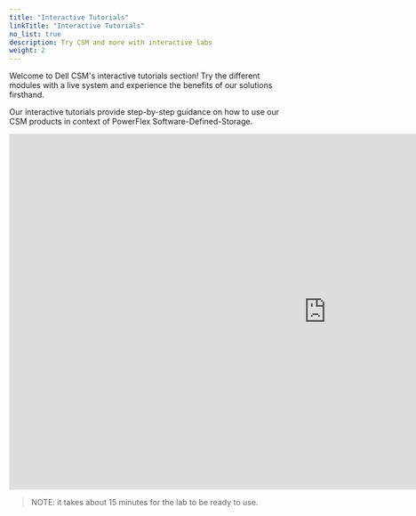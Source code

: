 ```yaml
---
title: "Interactive Tutorials"
linkTitle: "Interactive Tutorials"
no_list: true
description: Try CSM and more with interactive labs
weight: 2
---
```

Welcome to Dell CSM's interactive tutorials section! Try the different modules with a live system and experience the benefits of our solutions firsthand.

Our interactive tutorials provide step-by-step guidance on how to use our CSM products in context of PowerFlex Software-Defined-Storage.

<iframe width="1140" height="640" sandbox="allow-forms allow-modals allow-popups allow-same-origin allow-scripts" src="https://play.instruqt.com/embed/dell/tracks/csm-quickstart?token=em_hdpeUhrpwfrkPUoo" style="border: 0;"></iframe>


> NOTE: it takes about 15 minutes for the lab to be ready to use.
